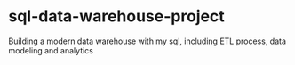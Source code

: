 # sql-data-warehouse-project
Building a modern data warehouse with my  sql, including ETL process, data modeling and analytics
